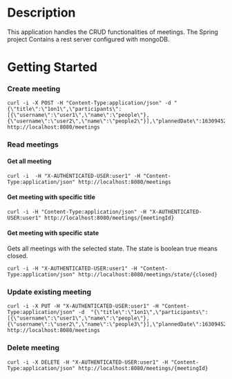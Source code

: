 # Description
This application handles the CRUD functionalities of meetings.
The Spring project Contains a rest server configured with mongoDB.

# Getting Started

### Create meeting 
````
curl -i -X POST -H "Content-Type:application/json" -d "{\"title\":\"1on1\",\"participants\":[{\"username\":\"user1\",\"name\":\"people\"},{\"username\":\"user2\",\"name\":\"people2\"}],\"plannedDate\":1630945253743,\"description\":\"meeting\",\"location\":\"zoom\"}" http://localhost:8080/meetings
````
### Read meetings

#### Get all meeting
````
curl -i  -H "X-AUTHENTICATED-USER:user1" -H "Content-Type:application/json" http://localhost:8080/meetings
````

#### Get meeting with specific title
````
curl -i -H "Content-Type:application/json" -H "X-AUTHENTICATED-USER:user1" http://localhost:8080/meetings/{meetingId}
````

#### Get meeting with specific state
Gets all meetings with the selected state. The state is boolean true means closed.
````
curl -i -H "X-AUTHENTICATED-USER:user1" -H "Content-Type:application/json" http://localhost:8080/meetings/state/{closed}
````


### Update existing meeting
````
curl -i -X PUT -H "X-AUTHENTICATED-USER:user1" -H "Content-Type:application/json" -d  "{\"title\":\"1on1\",\"participants\":[{\"username\":\"user1\",\"name\":\"people\"},{\"username\":\"user2\",\"name\":\"people3\"}],\"plannedDate\":1630945253843,\"description\":\"meeting\",\"location\":\"teams\"}" http://localhost:8080/meetings
````


### Delete meeting
````
curl -i -X DELETE -H "X-AUTHENTICATED-USER:user1" -H "Content-Type:application/json" http://localhost:8080/meetings/{meetingId}
````

